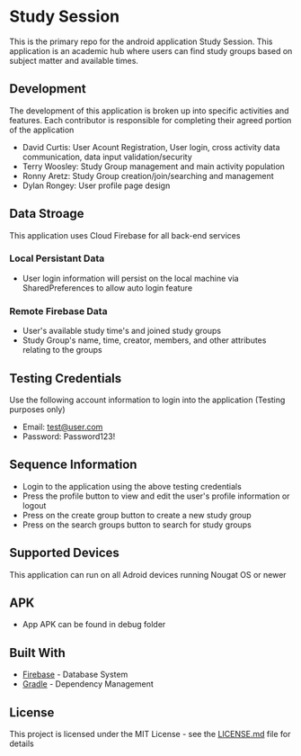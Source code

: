 # Study Session

This is the primary repo for the android application Study Session. This application is an academic hub where users can find study groups based on subject matter and available times.

## Development

The development of this application is broken up into specific activities and features. Each contributor is responsible for completing their agreed portion of the application
  * David Curtis: User Acount Registration, User login, cross activity data communication, data input validation/security 
  * Terry Woosley: Study Group management and main activity population
  * Ronny Aretz: Study Group creation/join/searching and management
  * Dylan Rongey: User profile page design

## Data Stroage

This application uses Cloud Firebase for all back-end services

### Local Persistant Data
 * User login information will persist on the local machine via SharedPreferences to allow auto login feature
 
### Remote Firebase Data
 * User's available study time's and joined study groups
 * Study Group's name, time, creator, members, and other attributes relating to the groups
 
## Testing Credentials

Use the following account information to login into the application (Testing purposes only)

 * Email: test@user.com
 * Password: Password123!

## Sequence Information
 * Login to the application using the above testing credentials
 * Press the profile button to view and edit the user's profile information or logout
 * Press on the create group button to create a new study group
 * Press on the search groups button to search for study groups
 
## Supported Devices
This application can run on all Adroid devices running Nougat OS or newer

## APK
* App APK can be found in debug folder

## Built With

* [Firebase](https://firebase.google.com/) - Database System
* [Gradle](https://gradle.org/) - Dependency Management

## License

This project is licensed under the MIT License - see the [LICENSE.md](LICENSE.md) file for details

